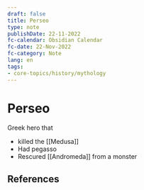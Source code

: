 ```yaml
---
draft: false
title: Perseo
type: note
publishDate: 22-11-2022
fc-calendar: Obsidian Calendar
fc-date: 22-Nov-2022
fc-category: Note
lang: en
tags:
- core-topics/history/mythology
---
```


# Perseo

Greek hero that 
- killed the [[Medusa]]
- Had pegasso
- Rescured  [[Andromeda]] from a monster


## References

